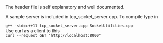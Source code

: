 The header file is self explanatory and well documented.

A sample server is included in tcp_socket_server.cpp.  To compile type in 

`g++ -std=c++11 tcp_socket_server.cpp SocketUtilities.cpp`  
Use curl as a client to this  
`curl --request GET "http://localhost:8000"`  
